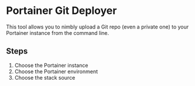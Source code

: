 # Portainer Git Deployer

This tool allows you to nimbly upload a Git repo (even a private one) to your Portainer instance from the command line.

## Steps

1. Choose the Portainer instance
2. Choose the Portainer environment
3. Choose the stack source
